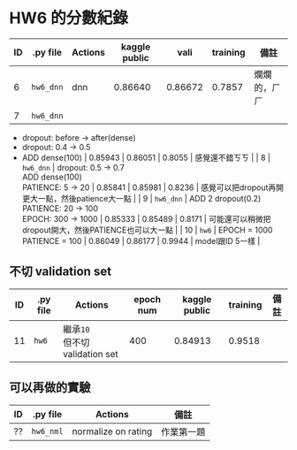 HW6 的分數紀錄
==============

| ID | .py file  | Actions                                                                   | kaggle public | vali    | training | 備註                                                  |
|----|-----------|---------------------------------------------------------------------------|---------------|---------|----------|-------------------------------------------------------|
| 6  | `hw6_dnn` | dnn                                                                       | 0.86640       | 0.86672 | 0.7857   | 爛爛的，ㄏㄏ                                          |
| 7  | `hw6_dnn` |
* dropout: before → after(dense)
* dropout: 0.4 → 0.5
* ADD dense(100)  | 0.85943       | 0.86051 | 0.8055   | 感覺還不錯ㄎㄎ                                        |
| 8  | `hw6_dnn` | dropout: 0.5 → 0.7<br> ADD dense(100)<br> PATIENCE: 5 → 20                | 0.85841       | 0.85981 | 0.8236   | 感覺可以把dropout再開更大一點，然後patience大一點     |
| 9  | `hw6_dnn` | ADD 2 dropout(0.2)<br> PATIENCE: 20 → 100<br> EPOCH: 300 → 1000           | 0.85333       | 0.85489 | 0.8171   | 可能還可以稍微把dropout開大，然後PATIENCE也可以大一點 |
| 10 | `hw6`     | EPOCH = 1000<br> PATIENCE = 100                                           | 0.86049       | 0.86177 | 0.9944   | model跟ID 5一樣                                       |

## 不切 validation set
| ID | .py file  | Actions                                       | epoch num | kaggle public | training | 備註                                                    |
|----|-----------|-----------------------------------------------|-----------|---------------|----------|---------------------------------------------------------|
| 11 | `hw6`     | 繼承`10`<br> 但不切validation set             | 400       | 0.84913       | 0.9518   |                                                         |

## 可以再做的實驗
| ID | .py file  | Actions                       | 備註               |
|----|-----------|-------------------------------|--------------------|
| ?? | `hw6_nml` | normalize on rating           | 作業第一題         |
